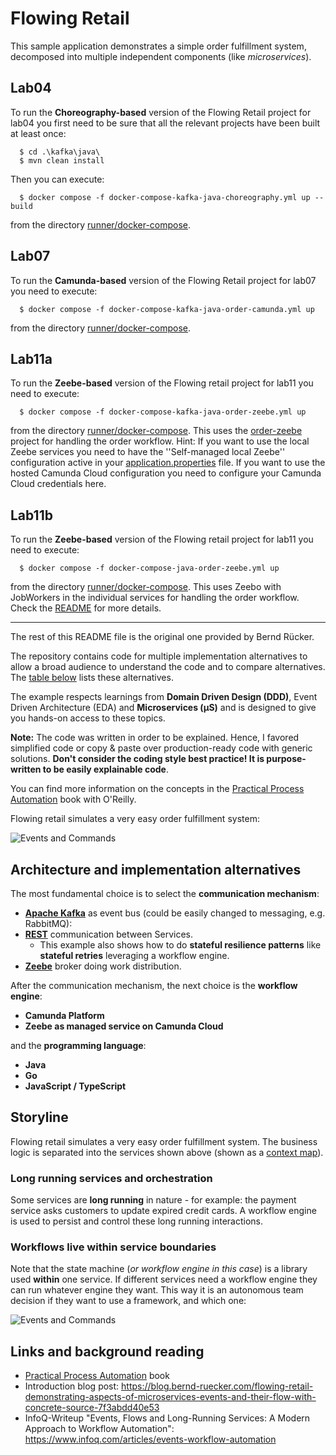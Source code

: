 # Flowing Retail

This sample application demonstrates a simple order fulfillment system, decomposed into multiple independent components (like _microservices_).

## Lab04 

To run the **Choreography-based** version of the Flowing Retail project for lab04 you first need to be sure that all
the relevant projects have been built at least once:

```
  $ cd .\kafka\java\
  $ mvn clean install
```

Then you can execute:

```
  $ docker compose -f docker-compose-kafka-java-choreography.yml up --build
```
from the directory [runner/docker-compose](runner/docker-compose).

## Lab07

To run the **Camunda-based** version of the Flowing Retail project for lab07 you need to execute:

```
  $ docker compose -f docker-compose-kafka-java-order-camunda.yml up
```
from the directory [runner/docker-compose](runner/docker-compose).

## Lab11a

To run the **Zeebe-based** version of the Flowing retail project for lab11 you need to execute:
```
  $ docker compose -f docker-compose-kafka-java-order-zeebe.yml up
```
from the directory [runner/docker-compose](runner/docker-compose). This uses the [order-zeebe](kafka/java/order-zeebe) project for handling the order workflow.
Hint: If you want to use the local Zeebe services you need to have the ''Self-managed local Zeebe'' configuration
active in your [application.properties](/kafka/java/order-zeebe/src/main/resources/application.properties) file. If you want
to use the hosted Camunda Cloud configuration you need to configure your Camunda Cloud credentials here.

## Lab11b

To run the **Zeebe-based** version of the Flowing retail project for lab11 you need to execute:
```
  $ docker compose -f docker-compose-java-order-zeebe.yml up
```
from the directory [runner/docker-compose](runner/docker-compose). This uses Zeebo with JobWorkers in the individual services for handling the order workflow.
Check the [README](zeebe/README.md) for more details.

---
The rest of this README file is the original one provided by Bernd Rücker.

The repository contains code for multiple implementation alternatives to allow a broad audience to understand the code and to compare alternatives. The [table below](#alternatives) lists these alternatives.

The example respects learnings from **Domain Driven Design (DDD)**, Event Driven Architecture (EDA) and **Microservices (µS)** and is designed to give you hands-on access to these topics.

**Note:** The code was written in order to be explained. Hence, I favored simplified code or copy & paste over production-ready code with generic solutions. **Don't consider the coding style best practice! It is purpose-written to be easily explainable code**.

You can find more information on the concepts in the [Practical Process Automation](https://processautomationbook.com/) book with O'Reilly.

Flowing retail simulates a very easy order fulfillment system:

![Events and Commands](docs/workflow-in-service.png)

<a name = "alternatives"></a>

## Architecture and implementation alternatives

The most fundamental choice is to select the **communication mechanism**:

* **[Apache Kafka](kafka/)** as event bus (could be easily changed to messaging, e.g. RabbitMQ): [](docs/architecture.png)
* **[REST](rest/)** communication between Services.
  * This example also shows how to do **stateful resilience patterns** like **stateful retries** leveraging a workflow engine.
* **[Zeebe](zeebe/)** broker doing work distribution.

After the communication mechanism, the next choice is the **workflow engine**:

* **Camunda Platform**
* **Zeebe as managed service on Camunda Cloud**

and the **programming language**:

* **Java**
* **Go**
* **JavaScript / TypeScript**

## Storyline

Flowing retail simulates a very easy order fulfillment system. The business logic is separated into the services shown above (shown as a [context map](https://www.infoq.com/articles/ddd-contextmapping)).

### Long running services and orchestration

Some services are **long running** in nature - for example: the payment service asks customers to update expired credit cards. A workflow engine is used to persist and control these long running interactions.

### Workflows live within service boundaries

Note that the state machine (_or workflow engine in this case_) is a library used **within** one service. If different services need a workflow engine they can  run whatever engine they want. This way it is an autonomous team decision if they want to use a framework, and which one:

![Events and Commands](docs/workflow-in-service.png)



## Links and background reading

* [Practical Process Automation](https://processautomationbook.com/) book
* Introduction blog post: https://blog.bernd-ruecker.com/flowing-retail-demonstrating-aspects-of-microservices-events-and-their-flow-with-concrete-source-7f3abdd40e53
* InfoQ-Writeup "Events, Flows and Long-Running Services: A Modern Approach to Workflow Automation": https://www.infoq.com/articles/events-workflow-automation

